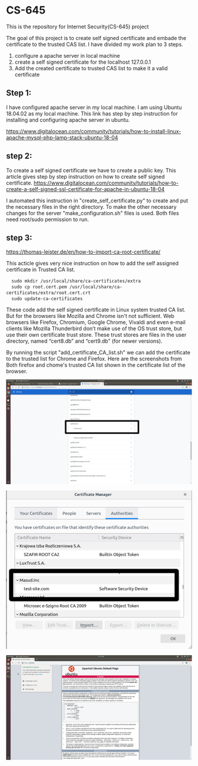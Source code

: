 # CS-645
This is the repository for Internet Security(CS-645) project

The goal of this project is to create self signed certificate and embade the certificate to the trusted CAS list. I have divided my work plan to 3 steps.
  1. configure a apache server in local machine
  2. create a self signed certificate for the localhost 127.0.0.1
  3. Add the created certificate to trusted CAS list to make it a valid certificate 
  
## Step 1: 
  I have configured apache server in my local machine. I am using Ubuntu 18.04.02 as my local machine. This link has step by step instruction for installing and configuring apache server in ubuntu.

https://www.digitalocean.com/community/tutorials/how-to-install-linux-apache-mysql-php-lamp-stack-ubuntu-18-04

## step 2:
  To create a self signed certificate we have to create a public key. This article gives step by step instruction on how to create self signed certificate.
  https://www.digitalocean.com/community/tutorials/how-to-create-a-self-signed-ssl-certificate-for-apache-in-ubuntu-18-04
  
I automated this instruction in "create_self_certificate.py" to create and put the necessary files in the right directory. To make the other necessary changes for the server "make_configuration.sh" files is used. Both files need root/sudo permission to run.

## step 3:
https://thomas-leister.de/en/how-to-import-ca-root-certificate/

This acticle gives very nice instruction on how to add the self assigned certificate in Trusted CA list. 


 
      sudo mkdir /usr/local/share/ca-certificates/extra
      sudo cp root.cert.pem /usr/local/share/ca-certificates/extra/root.cert.crt
      sudo update-ca-certificates

These code add the self signed certificate in Linux system trusted CA list. But for the browsers like Mozilla and Chrome isn't not sufficient. Web browsers like Firefox, Chromium, Google Chrome, Vivaldi and even e-mail clients like Mozilla Thunderbird don’t make use of the OS trust store, but use their own certificate trust store. These trust stores are files in the user directory, named “cert8.db” and “cert9.db” (for newer versions). 

By running the script "add_certificate_CA_list.sh" we can add the certificate to the trusted list for Chrome and Firefox. Here are the screenshots from Both firefox and chome's trusted CA list shown in the certificate list of the browser. 


![alt text](https://github.com/MasudulHasan/CS-645/blob/master/Screenshot%20from%202019-05-09%2022-57-49.png)


![alt text](https://github.com/MasudulHasan/CS-645/blob/master/Screenshot%20from%202019-05-09%2022-58-37.png)

![alt text](https://github.com/MasudulHasan/CS-645/blob/master/Screenshot%20from%202019-05-10%2022-48-50.png)


